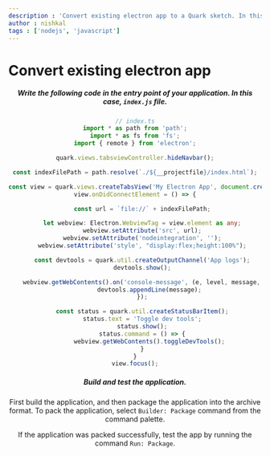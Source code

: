 ```yaml
---
description : 'Convert existing electron app to a Quark sketch. In this guide, we are going to load an existing electron application into a webview and also bundle the application as a Quark sketch.'
author : nishkal
tags : ['nodejs', 'javascript']
---
```


# Convert existing electron app

<Header />

##### Write the following code in the entry point of your application. In this case, `index.js` file.
```ts
// index.ts
import * as path from 'path';
import * as fs from 'fs';
import { remote } from 'electron';

quark.views.tabsviewController.hideNavbar();

const indexFilePath = path.resolve(`./${__projectfile}/index.html`);

const view = quark.views.createTabsView('My Electron App', document.createElement('webview'));
view.onDidConnectElement = () => {

    const url = `file://` + indexFilePath;

    let webview: Electron.WebviewTag = view.element as any;
    webview.setAttribute('src', url);
    webview.setAttribute('nodeintegration', '');
    webview.setAttribute('style', "display:flex;height:100%");

    const devtools = quark.util.createOutputChannel('App logs');
    devtools.show();

    webview.getWebContents().on('console-message', (e, level, message, line, sourceId) => {
        devtools.appendLine(message);
    });

    const status = quark.util.createStatusBarItem();
    status.text = 'Toggle dev tools';
    status.show();
    status.command = () => {
        webview.getWebContents().toggleDevTools();
    }
}
view.focus();
```

##### Build and test the application.
First build the application, and then package the application into the archive format. To pack the application, select `Builder: Package` command from the command palette.

If the application was packed successfully, test the app by running the command `Run: Package`.